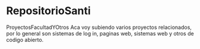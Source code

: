 # RepositorioSanti
ProyectosFacultadYOtros
Aca voy subiendo varios proyectos relacionados, por lo general son sistemas de log in, paginas web, sistemas web y otros de codigo abierto.
